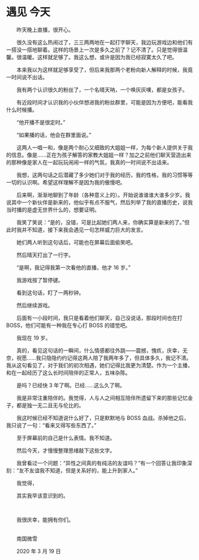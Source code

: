 # 遇见 今天

　　昨天晚上直播，很开心。

　　很久没有这么热闹过了，三三两两地在一起打字聊天，我边玩游戏边和他们有一搭没一搭地聊着。这样的场景上一次是多久之前了？记不清了。只是觉得很温馨。很温暖。这样就足够了。我这么想，或许是因为我已经寂寞太久了吧。

　　本来我以为这样就足够享受了，但后来我那两个老粉向新人解释的时候，我竟一时间说不出话。

　　我有两个认识很久的粉丝了，一个名晴天呐，一个唤灰灰噢，都是女孩子。

　　有近段时间才认识我的小伙伴想进我的粉丝群里，可能是因为方便吧，能看我什么时候播。

　　“他开播不是很定时。”

　　“如果播的话，他会在群里面说。”

　　这两人一唱一和，像是两个耐心又细致的大姐姐一样，为每个新人提供关于我的信息。像是……正在为孩子解答的家教大姐姐一样？加之之前他们聊天营造出来的那种像是家人在一起玩玩闹闹一样的气氛，我真的一时间说不出话来。

　　我想，这两句话之后潜藏了多少她们对于我的经历，我的性格，我的习惯等等一切的认识啊。希望这样理解不是因为我的傲慢吧。

　　后来啊，渐渐地聊到了年龄（各种意义上的）。开始说谁谁谁大谁多少岁。我说其中一个新伙伴是新来的，他似乎有点不服气，然后列举了我的直播历史，说我当时播的是虚无世界什么的，想要证明。

　　我笑了笑说：“是的，没错，可是比起她们两人来，你确实算是新来的了。”但此时我并不知道，接下来我会遇见一句怎样威力巨大的发言。

　　她们两人听到这句话后，可能也在屏幕后面偷笑吧。

　　然后晴天打出了一行字。

　　“是啊，我记得我第一次看他的直播，他才 16 岁。”

　　我游戏按了暂停键。

　　看到这句话，盯了一两秒钟。

　　然后继续游戏。

　　后面有一小段时间，我只是看着他们聊天，自己没说话，那段时间也在打 BOSS，他们可能有一种我在专心打 BOSS 的错觉吧。

　　我现在 19 岁。

　　真的，看见这句话的一瞬间，什么情感都往外跳——震撼，愧疚，庆幸，无奈，祝愿……我只隐隐约约记得这两人陪了我两年多了，但具体多久，我记不清。我从这句看见了，对于我们的初次相遇，她们记得比我更为清楚。作为一个主播，和在一起经历了这么长时间陪伴的正常人，五味杂陈。

　　是吗？已经快 3 年了啊。已经……这么久了啊。

　　我是非常注重陪伴的。我觉得，人与人之间相互陪伴所遗留下来的那些记忆金子，都是独一无二且无与伦比的。

　　我这时候已经不知道说什么好了，只是默默地与 BOSS 血战。杀掉他之后，我只说了一句：“看来又得写些东西了。”

　　至于屏幕前的自己是什么表情。我不知道。

　　然后今天，才慢慢整理思绪敲下这些文字。

　　我曾看过一个问题：“异性之间真的有纯洁的友谊吗？”有一个回答让我印象深刻：“友不友谊我不知道，但是关系好的，能上升到家人。”

　　我觉得，

　　其实我早该意识到的。

<br />

　　我很庆幸，能拥有你们。

<br />
　　南国微雪

　　2020 年 3 月 19 日

